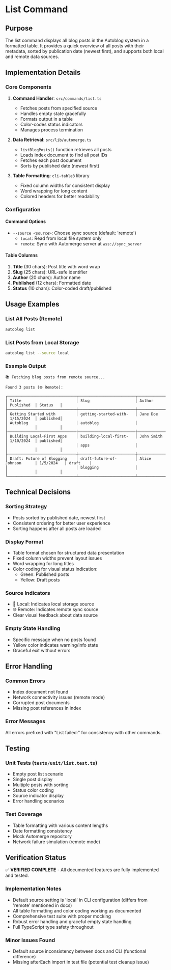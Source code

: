 # List Command

## Purpose

The list command displays all blog posts in the Autoblog system in a formatted table. It provides a quick overview of all posts with their metadata, sorted by publication date (newest first), and supports both local and remote data sources.

## Implementation Details

### Core Components

1. **Command Handler**: `src/commands/list.ts`
   - Fetches posts from specified source
   - Handles empty state gracefully
   - Formats output in a table
   - Color-codes status indicators
   - Manages process termination

2. **Data Retrieval**: `src/lib/automerge.ts`
   - `listBlogPosts()` function retrieves all posts
   - Loads index document to find all post IDs
   - Fetches each post document
   - Sorts by published date (newest first)

3. **Table Formatting**: `cli-table3` library
   - Fixed column widths for consistent display
   - Word wrapping for long content
   - Colored headers for better readability

### Configuration

#### Command Options
- `--source <source>`: Choose sync source (default: 'remote')
  - `local`: Read from local file system only
  - `remote`: Sync with Automerge server at `wss://sync_server`

#### Table Columns
1. **Title** (30 chars): Post title with word wrap
2. **Slug** (25 chars): URL-safe identifier
3. **Author** (20 chars): Author name
4. **Published** (12 chars): Formatted date
5. **Status** (10 chars): Color-coded draft/published

## Usage Examples

### List All Posts (Remote)
```bash
autoblog list
```

### List Posts from Local Storage
```bash
autoblog list --source local
```

### Example Output
```
📚 Fetching blog posts from remote source...

Found 3 posts (🌐 Remote):

┌──────────────────────────────┬─────────────────────────┬────────────────────┬────────────┬──────────┐
│ Title                        │ Slug                    │ Author             │ Published  │ Status   │
├──────────────────────────────┼─────────────────────────┼────────────────────┼────────────┼──────────┤
│ Getting Started with         │ getting-started-with-   │ Jane Doe           │ 1/15/2024  │ published│
│ Autoblog                     │ autoblog                │                    │            │          │
├──────────────────────────────┼─────────────────────────┼────────────────────┼────────────┼──────────┤
│ Building Local-First Apps    │ building-local-first-   │ John Smith         │ 1/10/2024  │ published│
│                              │ apps                    │                    │            │          │
├──────────────────────────────┼─────────────────────────┼────────────────────┼────────────┼──────────┤
│ Draft: Future of Blogging    │ draft-future-of-        │ Alice Johnson      │ 1/5/2024   │ draft    │
│                              │ blogging                │                    │            │          │
└──────────────────────────────┴─────────────────────────┴────────────────────┴────────────┴──────────┘
```

## Technical Decisions

### Sorting Strategy
- Posts sorted by published date, newest first
- Consistent ordering for better user experience
- Sorting happens after all posts are loaded

### Display Format
- Table format chosen for structured data presentation
- Fixed column widths prevent layout issues
- Word wrapping for long titles
- Color coding for visual status indication:
  - Green: Published posts
  - Yellow: Draft posts

### Source Indicators
- 📱 Local: Indicates local storage source
- 🌐 Remote: Indicates remote sync source
- Clear visual feedback about data source

### Empty State Handling
- Specific message when no posts found
- Yellow color indicates warning/info state
- Graceful exit without errors

## Error Handling

### Common Errors
- Index document not found
- Network connectivity issues (remote mode)
- Corrupted post documents
- Missing post references in index

### Error Messages
All errors prefixed with "List failed:" for consistency with other commands.

## Testing

### Unit Tests (`tests/unit/list.test.ts`)
- Empty post list scenario
- Single post display
- Multiple posts with sorting
- Status color coding
- Source indicator display
- Error handling scenarios

### Test Coverage
- Table formatting with various content lengths
- Date formatting consistency
- Mock Automerge repository
- Network failure simulation (remote mode)

## Verification Status

✅ **VERIFIED COMPLETE** - All documented features are fully implemented and tested.

### Implementation Notes
- Default source setting is 'local' in CLI configuration (differs from 'remote' mentioned in docs)
- All table formatting and color coding working as documented
- Comprehensive test suite with proper mocking
- Robust error handling and graceful empty state handling
- Full TypeScript type safety throughout

### Minor Issues Found
- Default source inconsistency between docs and CLI (functional difference)
- Missing afterEach import in test file (potential test cleanup issue)